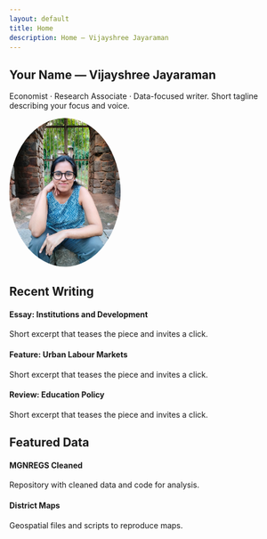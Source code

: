 ```yaml
---
layout: default
title: Home
description: Home — Vijayshree Jayaraman
---
```


<div class="container">
  <section class="hero">
    <div class="hero-inner">
      <h1>Your Name — Vijayshree Jayaraman</h1>
      <p class="lede">Economist · Research Associate · Data-focused writer. Short tagline describing your focus and voice.</p>
  <p>
  <img src="/assets/images/profile.jpeg" alt="Vijayshree Jayaraman" style="max-width:200px; border-radius: 50%;">
</p>
    </div>
  </section>

  <section class="section">
    <h2>Recent Writing</h2>
    <div class="card-grid">
      <article class="card">
        <h4>Essay: Institutions and Development</h4>
        <p>Short excerpt that teases the piece and invites a click.</p>
      </article>
      <article class="card">
        <h4>Feature: Urban Labour Markets</h4>
        <p>Short excerpt that teases the piece and invites a click.</p>
      </article>
      <article class="card">
        <h4>Review: Education Policy</h4>
        <p>Short excerpt that teases the piece and invites a click.</p>
      </article>
    </div>
  </section>

  <section class="section">
    <h2>Featured Data</h2>
    <div class="card-grid">
      <article class="card">
        <h4>MGNREGS Cleaned</h4>
        <p>Repository with cleaned data and code for analysis.</p>
      </article>
      <article class="card">
        <h4>District Maps</h4>
        <p>Geospatial files and scripts to reproduce maps.</p>
      </article>
    </div>
  </section>
</div>
